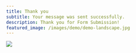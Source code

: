 ```yaml
---
title: Thank you
subtitle: Your message was sent successfully.
description: Thank you for Form Submission!
featured_image: /images/demo/demo-landscape.jpg
---
```


![](/images/demo/about.jpg)